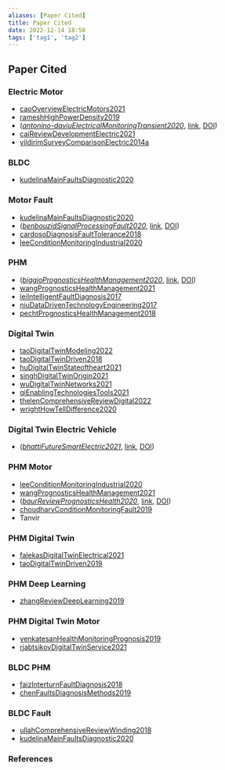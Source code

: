 ```yaml
---
aliases: [Paper Cited]
title: Paper Cited
date: 2022-12-14 18:58
tags: ['tag1', 'tag2']
---
```


## Paper Cited

### Electric Motor

- [caoOverviewElectricMotors2021](../zotero/caoOverviewElectricMotors2021.md)
- [rameshHighPowerDensity2019](../zotero/rameshHighPowerDensity2019.md)
- (_[antonino-daviuElectricalMonitoringTransient2020](zotero://select/library/items/YSVF6XZ8)_, [link](), [DOI](https://doi.org/10/gqk2p8))
- [caiReviewDevelopmentElectric2021](../zotero/caiReviewDevelopmentElectric2021.md)
- [yildirimSurveyComparisonElectric2014a](../zotero/yildirimSurveyComparisonElectric2014a.md)

### BLDC

- [kudelinaMainFaultsDiagnostic2020](../zotero/kudelinaMainFaultsDiagnostic2020.md)

### Motor Fault

- [kudelinaMainFaultsDiagnostic2020](../zotero/kudelinaMainFaultsDiagnostic2020.md)
- (_[benbouzidSignalProcessingFault2020](zotero://select/library/items/8J7VLLY9)_, [link](https://digital-library.theiet.org/content/books/po/pbpo153e), [DOI](https://doi.org/))
- [cardosoDiagnosisFaultTolerance2018](../zotero/cardosoDiagnosisFaultTolerance2018.md)
- [leeConditionMonitoringIndustrial2020](../zotero/leeConditionMonitoringIndustrial2020.md)

### PHM

- (_[biggioPrognosticsHealthManagement2020](zotero://select/library/items/SGCL8H2X)_, [link](), [DOI](https://doi.org/10/gqk2ps))
- [wangPrognosticsHealthManagement2021](../zotero/wangPrognosticsHealthManagement2021.md)
- [leiIntelligentFaultDiagnosis2017](../zotero/leiIntelligentFaultDiagnosis2017.md)
- [niuDataDrivenTechnologyEngineering2017](../zotero/niuDataDrivenTechnologyEngineering2017.md)
- [pechtPrognosticsHealthManagement2018](../zotero/pechtPrognosticsHealthManagement2018.md)

### Digital Twin

- [taoDigitalTwinModeling2022](../zotero/taoDigitalTwinModeling2022.md)
- [taoDigitalTwinDriven2018](../zotero/taoDigitalTwinDriven2018.md)
- [huDigitalTwinStateoftheart2021](../zotero/huDigitalTwinStateoftheart2021.md)
- [singhDigitalTwinOrigin2021](../zotero/singhDigitalTwinOrigin2021.md)
- [wuDigitalTwinNetworks2021](../zotero/wuDigitalTwinNetworks2021.md)
- [qiEnablingTechnologiesTools2021](../zotero/qiEnablingTechnologiesTools2021.md)
- [thelenComprehensiveReviewDigital2022](../zotero/thelenComprehensiveReviewDigital2022.md)
- [wrightHowTellDifference2020](../zotero/wrightHowTellDifference2020.md)

### Digital Twin Electric Vehicle

- (_[bhattiFutureSmartElectric2021](zotero://select/library/items/Z5CP9QQX)_, [link](https://doi.org/10.1016/j.rser.2021.110801), [DOI](https://doi.org/10/gkxrzs))

### PHM Motor

- [leeConditionMonitoringIndustrial2020](../zotero/leeConditionMonitoringIndustrial2020.md)
- [wangPrognosticsHealthManagement2021](../zotero/wangPrognosticsHealthManagement2021.md)
- (_[baurReviewPrognosticsHealth2020](zotero://select/library/items/ZR4KY9R9)_, [link](https://doi.org/10.1007/s00170-020-05202-3), [DOI](https://doi.org/10/gjh2cr))
- [choudharyConditionMonitoringFault2019](../zotero/choudharyConditionMonitoringFault2019.md)
- Tanvir

### PHM Digital Twin

- [falekasDigitalTwinElectrical2021](../zotero/falekasDigitalTwinElectrical2021.md)
- [taoDigitalTwinDriven2019](../zotero/taoDigitalTwinDriven2019.md)

### PHM Deep Learning

- [zhangReviewDeepLearning2019](../zotero/zhangReviewDeepLearning2019.md)

### PHM Digital Twin Motor

- [venkatesanHealthMonitoringPrognosis2019](../zotero/venkatesanHealthMonitoringPrognosis2019.md)
- [rjabtsikovDigitalTwinService2021](../zotero/rjabtsikovDigitalTwinService2021.md)

### BLDC PHM

- [faizInterturnFaultDiagnosis2018](../zotero/faizInterturnFaultDiagnosis2018.md)
- [chenFaultsDiagnosisMethods2019](../zotero/chenFaultsDiagnosisMethods2019.md)

### BLDC Fault

- [ullahComprehensiveReviewWinding2018](../zotero/ullahComprehensiveReviewWinding2018.md)
- [kudelinaMainFaultsDiagnostic2020](../zotero/kudelinaMainFaultsDiagnostic2020.md)

### References
